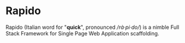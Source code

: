# Rapido

Rapido (Italian word for "**quick**", pronounced _/rà·pi·do/_) is a nimble Full Stack Framework for Single Page Web Application scaffolding.

